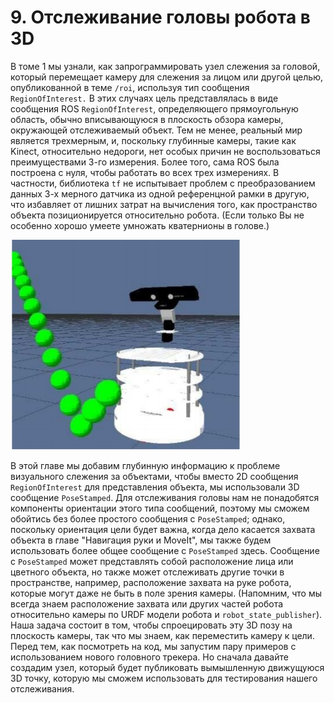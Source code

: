 # 9. Отслеживание головы робота в 3D

В томе 1 мы узнали, как запрограммировать узел слежения за головой, который перемещает камеру для слежения за лицом или другой целью, опубликованной в теме `/roi`, используя тип сообщения `RegionOfInterest.` В этих случаях цель представлялась в виде сообщения ROS `RegionOfInterest`, определяющего прямоугольную область, обычно вписывающуюся в плоскость обзора камеры, окружающей отслеживаемый объект. Тем не менее, реальный мир является трехмерным, и, поскольку глубинные камеры, такие как Kinect, относительно недороги, нет особых причин не воспользоваться преимуществами 3-го измерения. Более того, сама ROS была построена с нуля, чтобы работать во всех трех измерениях. В частности, библиотека `tf` не испытывает проблем с преобразованием данных 3-х мерного датчика из одной референцной рамки в другую, что избавляет от лишних затрат на вычисления того, как пространство объекта позиционируется относительно робота. \(Если только Вы не особенно хорошо умеете умножать кватернионы в голове.\) 

![](.gitbook/assets/image%20%281%29.png)

В этой главе мы добавим глубинную информацию к проблеме визуального слежения за объектами, чтобы вместо 2D сообщения `RegionOfInterest` для представления объекта, мы использовали 3D сообщение `PoseStamped`. Для отслеживания головы нам не понадобятся компоненты ориентации этого типа сообщений, поэтому мы сможем обойтись без более простого сообщения с `PoseStamped`; однако, поскольку ориентация цели будет важна, когда дело касается захвата объекта в главе "Навигация руки и MoveIt", мы также будем использовать более общее сообщение с `PoseStamped` здесь. Сообщение с `PoseStamped` может представлять собой расположение лица или цветного объекта, но также может отслеживать другие точки в пространстве, например, расположение захвата на руке робота, которые могут даже не быть в поле зрения камеры. \(Напомним, что мы всегда знаем расположение захвата или других частей робота относительно камеры по URDF модели робота и `robot_state_publisher`\). Наша задача состоит в том, чтобы спроецировать эту 3D позу на плоскость камеры, так что мы знаем, как переместить камеру к цели. Перед тем, как посмотреть на код, мы запустим пару примеров с использованием нового головного трекера. Но сначала давайте создадим узел, который будет публиковать вымышленную движущуюся 3D точку, которую мы сможем использовать для тестирования нашего отслеживания.

